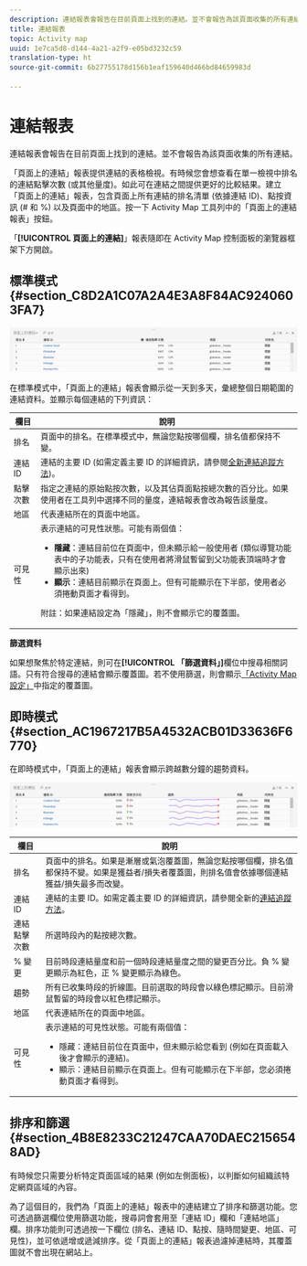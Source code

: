 ```yaml
---
description: 連結報表會報告在目前頁面上找到的連結。並不會報告為該頁面收集的所有連結。
title: 連結報表
topic: Activity map
uuid: 1e7ca5d8-d144-4a21-a2f9-e05bd3232c59
translation-type: ht
source-git-commit: 6b27755178d156b1eaf159640d466bd84659983d

---
```



# 連結報表

連結報表會報告在目前頁面上找到的連結。並不會報告為該頁面收集的所有連結。

「頁面上的連結」報表提供連結的表格檢視。有時候您會想查看在單一檢視中排名的連結點擊次數 (或其他量度)。如此可在連結之間提供更好的比較結果。建立「頁面上的連結」報表，包含頁面上所有連結的排名清單 (依據連結 ID)、點按資訊 (# 和 %) 以及頁面中的地區。按一下 Activity Map 工具列中的「頁面上的連結報表」按鈕。

「**[!UICONTROL 頁面上的連結]**」報表隨即在 Activity Map 控制面板的瀏覽器框架下方開啟。

## 標準模式 {#section_C8D2A1C07A2A4E3A8F84AC9240603FA7}

![](assets/links_in_page.png)

在標準模式中，「頁面上的連結」報表會顯示從一天到多天，彙總整個日期範圍的連結資料。並顯示每個連結的下列資訊：

<table id="table_3DE41B2CFA644B70AF802A3123CE51D9"> 
 <thead> 
  <tr> 
   <th colname="col1" class="entry"> 欄目 </th> 
   <th colname="col2" class="entry"> 說明 </th> 
  </tr> 
 </thead>
 <tbody> 
  <tr> 
   <td colname="col1"> 排名 </td> 
   <td colname="col2"> 頁面中的排名。在標準模式中，無論您點按哪個欄，排名值都保持不變。 </td> 
  </tr> 
  <tr> 
   <td colname="col1"> 連結 ID </td> 
   <td colname="col2">連結的主要 ID (如需定義主要 ID 的詳細資訊，請參閱<a href="/help/analyze/activity-map/activitymap-link-tracking/activitymap-link-tracking-methodology.md">全新連結追蹤方法</a>)。 </td> 
  </tr> 
  <tr> 
   <td colname="col1"> 點擊次數 </td> 
   <td colname="col2"> 指定之連結的原始點按次數，以及其佔頁面點按總次數的百分比。如果使用者在工具列中選擇不同的量度，連結報表會改為報告該量度。 </td> 
  </tr> 
  <tr> 
   <td colname="col1"> 地區 </td> 
   <td colname="col2"> 代表連結所在的頁面中地區。 </td> 
  </tr> 
  <tr> 
   <td colname="col1"> 可見性 </td> 
   <td colname="col2">表示連結的可見性狀態。可能有兩個值： 
    <ul id="ul_BABCC0F64145407C9D439150A6898E6D">
     <li id="li_9AF0479BDCEB4A44A37292FAABFA83A5"><b>隱藏</b>：連結目前位在頁面中，但未顯示給一般使用者 (類似導覽功能表中的子功能表，只有在使用者將滑鼠暫留到父功能表頂端時才會顯示出來) </li>
     <li id="li_C6FA4EC27EDD4341AB9821E2B4BC9E60"><b>顯示</b>：連結目前顯示在頁面上。但有可能顯示在下半部，使用者必須捲動頁面才看得到。 </li>
    </ul><p>附註：如果連結設定為「隱藏」，則不會顯示它的覆蓋圖。 </p></td> 
  </tr> 
 </tbody> 
</table>

**篩選資料**

如果想聚焦於特定連結，則可在&#x200B;**[!UICONTROL 「篩選資料」]**&#x200B;欄位中搜尋相關詞語。只有符合搜尋的連結會顯示覆蓋圖。若不使用篩選，則會顯示[「Activity Map 設定」](/help/analyze/activity-map/activitymap-overlay-settings.md)中指定的覆蓋圖。

## 即時模式 {#section_AC1967217B5A4532ACB01D33636F6770}

在即時模式中，「頁面上的連結」報表會顯示跨越數分鐘的趨勢資料。

![](assets/links_on_page.png)

<table id="table_61D1FB0F02894055A1AB394DE4FE4742"> 
 <thead> 
  <tr> 
   <th colname="col1" class="entry"> 欄目 </th> 
   <th colname="col2" class="entry"> 說明 </th> 
  </tr> 
 </thead>
 <tbody> 
  <tr> 
   <td colname="col1"> 排名 </td> 
   <td colname="col2"> 頁面中的排名。如果是漸層或氣泡覆蓋圖，無論您點按哪個欄，排名值都保持不變。如果是獲益者/損失者覆蓋圖，則排名值會依據哪個連結獲益/損失最多而改變。 </td> 
  </tr> 
  <tr> 
   <td colname="col1"> 連結 ID </td> 
   <td colname="col2">連結的主要 ID。如需定義主要 ID 的詳細資訊，請參閱全新的<a href="/help/analyze/activity-map/activitymap-link-tracking/activitymap-link-tracking-methodology.md">連結追蹤方法</a>。 </td>
  </tr> 
  <tr> 
   <td colname="col1"> 連結點擊次數 </td> 
   <td colname="col2"> 所選時段內的點按總次數。 </td> 
  </tr> 
  <tr> 
   <td colname="col1"> % 變更 </td> 
   <td colname="col2"> 目前時段連結量度和前一個時段連結量度之間的變更百分比。負 % 變更顯示為紅色，正 % 變更顯示為綠色。 </td> 
  </tr> 
  <tr> 
   <td colname="col1"> 趨勢 </td> 
   <td colname="col2"> 所有已收集時段的折線圖。目前選取的時段會以綠色標記顯示。目前滑鼠暫留的時段會以紅色標記顯示。 </td> 
  </tr> 
  <tr> 
   <td colname="col1"> 地區 </td> 
   <td colname="col2"> 代表連結所在的頁面中地區。 </td> 
  </tr> 
  <tr> 
   <td colname="col1"> 可見性 </td> 
   <td colname="col2">表示連結的可見性狀態。可能有兩個值： 
    <ul id="ul_B10C55ED4D3C4CF99506DC467E2E7CFB">
     <li id="li_EA646722A51041CC9E62C56DEF92C81F">隱藏：連結目前位在頁面中，但未顯示給您看到 (例如在頁面載入後才會顯示的連結)。 </li>
     <li id="li_F9543614C2894003AC9984A7404E2785">顯示：連結目前顯示在頁面上。但有可能顯示在下半部，您必須捲動頁面才看得到。 </li>
    </ul></td> 
  </tr> 
 </tbody> 
</table>

## 排序和篩選 {#section_4B8E8233C21247CAA70DAEC2156548AD}

有時候您只需要分析特定頁面區域的結果 (例如左側面板)，以判斷如何組織該特定網頁區域的內容。

為了這個目的，我們為「頁面上的連結」報表中的連結建立了排序和篩選功能。您可透過篩選欄位使用篩選功能，搜尋詞會套用至「連結 ID」欄和「連結地區」欄。排序功能則可透過按一下欄位 (排名、連結 ID、點按、隨時間變更、地區、可見性)，並可依遞增或遞減排序。從「頁面上的連結」報表過濾掉連結時，其覆蓋圖就不會出現在網站上。
